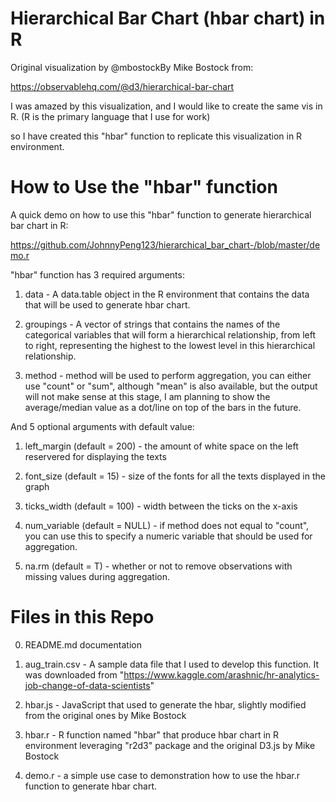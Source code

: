 # Hierarchical Bar Chart (hbar chart) in R

Original visualization by @mbostockBy Mike Bostock from:

https://observablehq.com/@d3/hierarchical-bar-chart

I was amazed by this visualization, and I would like to create the same vis in R. (R is the primary language that I use for work)

so I have created this "hbar" function to replicate this visualization in R environment.

# How to Use the "hbar" function

A quick demo on how to use this "hbar" function to generate hierarchical bar chart in R:

https://github.com/JohnnyPeng123/hierarchical_bar_chart-/blob/master/demo.r

"hbar" function has 3 required arguments:

1. data - A data.table object in the R environment that contains the data that will be used to generate hbar chart.

2. groupings - A vector of strings that contains the names of the categorical variables that will form a hierarchical relationship, from left to right, representing the highest to the lowest level in this hierarchical relationship.

3. method - method will be used to perform aggregation, you can either use "count" or "sum", although "mean" is also available, but the output will not make sense at this stage, I am planning to show the average/median value as a dot/line on top of the bars in the future.

And 5 optional arguments with default value:

1. left_margin (default = 200) - the amount of white space on the left reservered for displaying the texts

2. font_size (default = 15) - size of the fonts for all the texts displayed in the graph

3. ticks_width (default = 100) - width between the ticks on the x-axis

4. num_variable (default = NULL) - if method does not equal to "count", you can use this to specify a numeric variable that should be used for aggregation.

5. na.rm (default = T) - whether or not to remove observations with missing values during aggregation.

# Files in this Repo

0. README.md documentation 

1. aug_train.csv - A sample data file that I used to develop this function. 
   It was downloaded from "https://www.kaggle.com/arashnic/hr-analytics-job-change-of-data-scientists"

2. hbar.js - JavaScript that used to generate the hbar, slightly modified from the original ones by Mike Bostock

3. hbar.r - R function named "hbar" that produce hbar chart in R environment leveraging "r2d3" package and the original D3.js by Mike Bostock

4. demo.r - a simple use case to demonstration how to use the hbar.r function to generate hbar chart.
